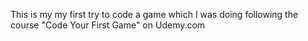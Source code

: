 This is my my first try to code a game which I was doing following the course "Code Your First Game" on Udemy.com
